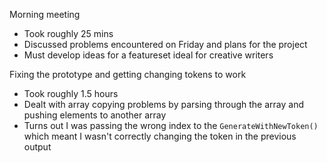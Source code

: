 Morning meeting
- Took roughly 25 mins
- Discussed problems encountered on Friday and plans for the project
- Must develop ideas for a featureset ideal for creative writers

Fixing the prototype and getting changing tokens to work
- Took roughly 1.5 hours
- Dealt with array copying problems by parsing through the array and pushing elements to another array
- Turns out I was passing the wrong index to the `GenerateWithNewToken()` which meant I wasn't correctly changing the token in the previous output